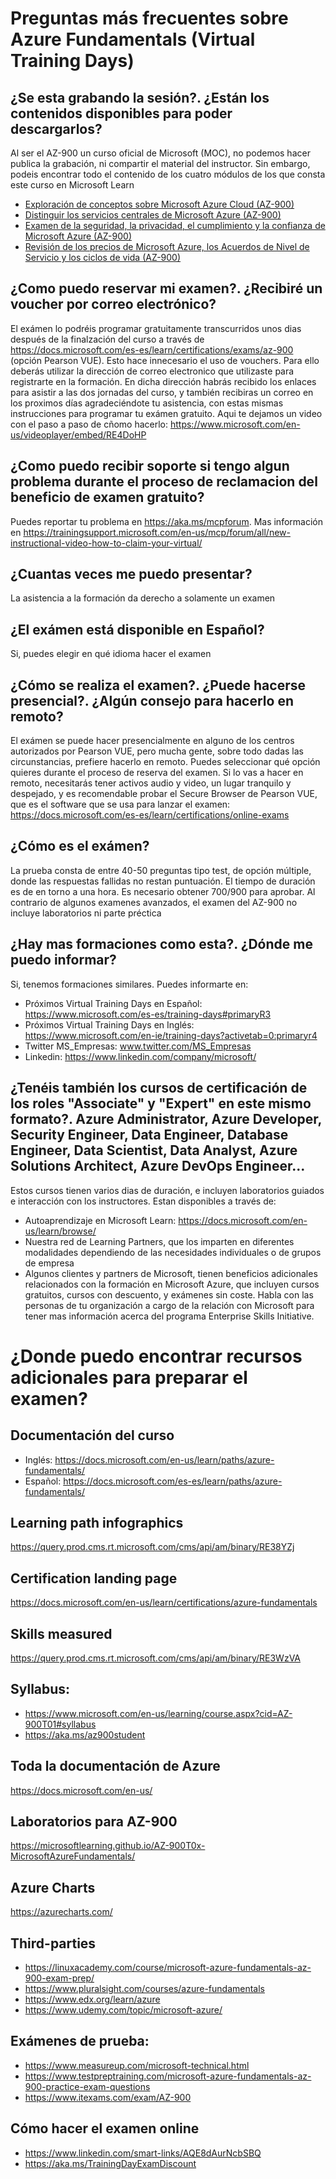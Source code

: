 # Preguntas más frecuentes sobre Azure Fundamentals (Virtual Training Days)

## ¿Se esta grabando la sesión?. ¿Están los contenidos disponibles para poder descargarlos?
Al ser el AZ-900 un curso oficial de Microsoft (MOC), no podemos hacer publica la grabación, ni compartir el material del instructor. Sin embargo, podeis encontrar todo el contenido de los cuatro módulos de los que consta este curso en Microsoft Learn

 - [Exploración de conceptos sobre Microsoft Azure Cloud (AZ-900)](https://docs.microsoft.com/learn/paths/explore-microsoft-azure-cloud-concepts/)
 - [Distinguir los servicios centrales de Microsoft Azure (AZ-900)](https://docs.microsoft.com/learn/paths/distinguish-microsoft-azure-core-services/)
 - [Examen de la seguridad, la privacidad, el cumplimiento y la confianza de Microsoft Azure (AZ-900)](https://docs.microsoft.com/learn/paths/examine-microsoft-azure-security-privacy-compliance-trust/)
 - [Revisión de los precios de Microsoft Azure, los Acuerdos de Nivel de Servicio y los ciclos de vida (AZ-900)](https://docs.microsoft.com/learn/paths/review-microsoft-azure-pricing-slas-lifecycles/)

## ¿Como puedo reservar mi examen?. ¿Recibiré un voucher por correo electrónico?
El exámen lo podréis programar gratuitamente transcurridos unos dias después de la finalzación del curso a través de https://docs.microsoft.com/es-es/learn/certifications/exams/az-900 (opción Pearson VUE). Esto hace innecesario el uso de vouchers. Para ello deberás utilizar la dirección de correo electronico que utilizaste para registrarte en la formación. En dicha dirección habrás recibido los enlaces para asistir a las dos jornadas del curso, y también recibiras un correo en los proximos días agradeciéndote tu asistencia, con estas mismas instrucciones para programar tu exámen gratuito. Aqui te dejamos un video con el paso a paso de cñomo hacerlo: https://www.microsoft.com/en-us/videoplayer/embed/RE4DoHP 

## ¿Como puedo recibir soporte si tengo algun problema durante el proceso de reclamacion del beneficio de examen gratuito?
Puedes reportar tu problema en https://aka.ms/mcpforum. Mas información en https://trainingsupport.microsoft.com/en-us/mcp/forum/all/new-instructional-video-how-to-claim-your-virtual/

## ¿Cuantas veces me puedo presentar?
La asistencia a la formación da derecho a solamente un examen

## ¿El exámen está disponible en Español?
Si, puedes elegir en qué idioma hacer el examen

## ¿Cómo se realiza el examen?. ¿Puede hacerse presencial?. ¿Algún consejo para hacerlo en remoto?
El exámen se puede hacer presencialmente en alguno de los centros autorizados por Pearson VUE, pero mucha gente, sobre todo dadas las circunstancias, prefiere hacerlo en remoto. Puedes seleccionar qué opción quieres durante el proceso de reserva del examen. Si lo vas a hacer en remoto, necesitarás tener activos audio y video, un lugar tranquilo y despejado, y es recomendable probar el Secure Browser de Pearson VUE, que es el software que se usa para lanzar el examen: https://docs.microsoft.com/es-es/learn/certifications/online-exams 

## ¿Cómo es el exámen?
La prueba consta de entre 40-50 preguntas tipo test, de opción múltiple, donde las respuestas fallidas no restan puntuación. El tiempo de duración es de en torno a una hora. Es necesario obtener 700/900 para aprobar. Al contrario de algunos examenes avanzados, el examen del AZ-900 no incluye laboratorios ni parte préctica

## ¿Hay mas formaciones como esta?. ¿Dónde me puedo informar?
Si, tenemos formaciones similares. Puedes informarte en:
- Próximos Virtual Training Days en Español: https://www.microsoft.com/es-es/training-days#primaryR3 
- Próximos Virtual Training Days en Inglés: https://www.microsoft.com/en-ie/training-days?activetab=0:primaryr4 
- Twitter MS_Empresas: www.twitter.com/MS_Empresas 
- Linkedin: https://www.linkedin.com/company/microsoft/

## ¿Tenéis también los cursos de certificación de los roles "Associate" y "Expert" en este mismo formato?. Azure Administrator, Azure Developer, Security Engineer, Data Engineer, Database Engineer, Data Scientist, Data Analyst, Azure Solutions Architect, Azure DevOps Engineer...
Estos cursos tienen varios dias de duración, e incluyen laboratorios guiados e interacción con los instructores. Estan disponibles a través de:
- Autoaprendizaje en Microsoft Learn: https://docs.microsoft.com/en-us/learn/browse/
- Nuestra red de Learning Partners, que los imparten en diferentes modalidades dependiendo de las necesidades individuales o de grupos de empresa
- Algunos clientes y partners de Microsoft, tienen beneficios adicionales relacionados con la formación en Microsoft Azure, que incluyen cursos gratuitos, cursos con descuento, y exámenes sin coste. Habla con las personas de tu organización a cargo de la relación con Microsoft para tener mas información acerca del programa Enterprise Skills Initiative.

# ¿Donde puedo encontrar recursos adicionales para preparar el examen?

## Documentación del curso
- Inglés: https://docs.microsoft.com/en-us/learn/paths/azure-fundamentals/
- Español: https://docs.microsoft.com/es-es/learn/paths/azure-fundamentals/

## Learning path infographics
https://query.prod.cms.rt.microsoft.com/cms/api/am/binary/RE38YZj

## Certification landing page
https://docs.microsoft.com/en-us/learn/certifications/azure-fundamentals

## Skills measured
https://query.prod.cms.rt.microsoft.com/cms/api/am/binary/RE3WzVA

## Syllabus:
- https://www.microsoft.com/en-us/learning/course.aspx?cid=AZ-900T01#syllabus
- https://aka.ms/az900student  

## Toda la documentación de Azure
https://docs.microsoft.com/en-us/

## Laboratorios para AZ-900
https://microsoftlearning.github.io/AZ-900T0x-MicrosoftAzureFundamentals/ 

## Azure Charts
https://azurecharts.com/

## Third-parties
- https://linuxacademy.com/course/microsoft-azure-fundamentals-az-900-exam-prep/
- https://www.pluralsight.com/courses/azure-fundamentals
- https://www.edx.org/learn/azure 
- https://www.udemy.com/topic/microsoft-azure/ 

## Exámenes de prueba:
- https://www.measureup.com/microsoft-technical.html
- https://www.testpreptraining.com/microsoft-azure-fundamentals-az-900-practice-exam-questions
- https://www.itexams.com/exam/AZ-900

## Cómo hacer el examen online  
- https://www.linkedin.com/smart-links/AQE8dAurNcbSBQ
- https://aka.ms/TrainingDayExamDiscount 